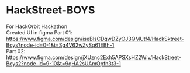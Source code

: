 # HackStreet-BOYS
For HackOrbit Hackathon
<br>
Created UI in figma
Part 01: https://www.figma.com/design/iseBlsCDqwDZyOJ3QMUtf4/HackSktreet-Boys?node-id=0-1&t=Sg4V62wZySq61EBh-1 
<br>
Part 02: https://www.figma.com/design/jXUznc2Exh5APSXsHZ2Wiv/HackStreet-Boys2?node-id=9-10&t=9qHA2sUAmOpfn3t3-1




